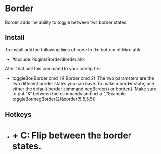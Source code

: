 Border
======

Border adds the ability to toggle between two border states.



Install
-------

To install add the following lines of code to the bottom of Main.ahk.

-   #include Plugins\\Border\\Border.ahk

After that add this command to your config file.

-   toggleBor(Border cmd 1 & Border cmd 2): The two parameters are the two
    different border states you can have. To make a border state, use either the
    default border command negBorder() or border(). Make sure to put "&" between
    the commands and not a ","Example toggleBor(negBorder(2)&border(5,5,5,5))



Hotkeys
-------

-   # + C: Flip between the border states.
